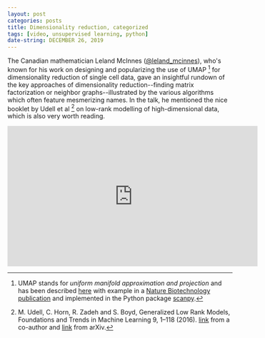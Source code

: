 ```yaml
---
layout: post
categories: posts
title: Dimensionality reduction, categorized
tags: [video, unsupervised learning, python]
date-string: DECEMBER 26, 2019
---
```

The Canadian mathematician Leland McInnes ([@leland_mcinnes](https://twitter.com/leland_mcinnes?lang=en)), who's known for his work on designing and popularizing the use of UMAP [^1] for dimensionality reduction of single cell data, gave an insightful rundown of the key approaches of dimensionality reduction--finding matrix factorization or neighbor graphs--illustrated by the various algorithms which often feature mesmerizing names. In the talk, he mentioned the nice booklet by Udell et al [^2] on low-rank modelling of high-dimensional data, which is also very worth reading.
<center>
<iframe width="560" height="315" src="https://www.youtube.com/embed/9iol3Lk6kyU" frameborder="0" allowfullscreen></iframe>
</center>

[^1]: UMAP stands for *uniform manifold approximation and projection* and has been described [here](https://arxiv.org/abs/1802.03426) with example in a [Nature Biotechnology publication](https://www.nature.com/articles/nbt.4314) and implemented in the Python package [scanpy](https://scanpy.readthedocs.io/en/stable/).

[^2]: M. Udell, C. Horn, R. Zadeh and S. Boyd, Generalized Low Rank Models, Foundations and Trends in Machine Learning 9, 1–118 (2016). [link](https://stanford.edu/~boyd/papers/pdf/glrm.pdf) from a co-author and [link](https://arxiv.org/abs/1410.0342) from arXiv.